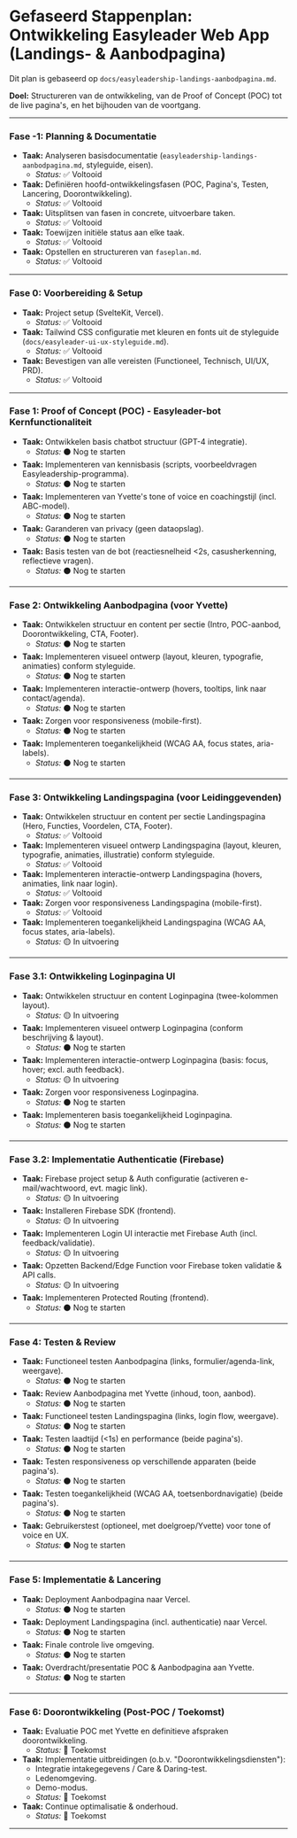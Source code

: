 # Gefaseerd Stappenplan: Ontwikkeling Easyleader Web App (Landings- & Aanbodpagina)

Dit plan is gebaseerd op `docs/easyleadership-landings-aanbodpagina.md`.

**Doel:** Structureren van de ontwikkeling, van de Proof of Concept (POC) tot de live pagina's, en het bijhouden van de voortgang.

---

### Fase -1: Planning & Documentatie

*   **Taak:** Analyseren basisdocumentatie (`easyleadership-landings-aanbodpagina.md`, styleguide, eisen).
    *   *Status:* ✅ Voltooid
*   **Taak:** Definiëren hoofd-ontwikkelingsfasen (POC, Pagina's, Testen, Lancering, Doorontwikkeling).
    *   *Status:* ✅ Voltooid
*   **Taak:** Uitsplitsen van fasen in concrete, uitvoerbare taken.
    *   *Status:* ✅ Voltooid
*   **Taak:** Toewijzen initiële status aan elke taak.
    *   *Status:* ✅ Voltooid
*   **Taak:** Opstellen en structureren van `faseplan.md`.
    *   *Status:* ✅ Voltooid

---

### Fase 0: Voorbereiding & Setup

*   **Taak:** Project setup (SvelteKit, Vercel).
    *   *Status:* ✅ Voltooid
*   **Taak:** Tailwind CSS configuratie met kleuren en fonts uit de styleguide (`docs/easyleader-ui-ux-styleguide.md`).
    *   *Status:* ✅ Voltooid
*   **Taak:** Bevestigen van alle vereisten (Functioneel, Technisch, UI/UX, PRD).
    *   *Status:* ✅ Voltooid

---

### Fase 1: Proof of Concept (POC) - Easyleader-bot Kernfunctionaliteit

*   **Taak:** Ontwikkelen basis chatbot structuur (GPT-4 integratie).
    *   *Status:* ⚫️ Nog te starten
*   **Taak:** Implementeren van kennisbasis (scripts, voorbeeldvragen Easyleadership-programma).
    *   *Status:* ⚫️ Nog te starten
*   **Taak:** Implementeren van Yvette's tone of voice en coachingstijl (incl. ABC-model).
    *   *Status:* ⚫️ Nog te starten
*   **Taak:** Garanderen van privacy (geen dataopslag).
    *   *Status:* ⚫️ Nog te starten
*   **Taak:** Basis testen van de bot (reactiesnelheid <2s, casusherkenning, reflectieve vragen).
    *   *Status:* ⚫️ Nog te starten

---

### Fase 2: Ontwikkeling Aanbodpagina (voor Yvette)

*   **Taak:** Ontwikkelen structuur en content per sectie (Intro, POC-aanbod, Doorontwikkeling, CTA, Footer).
    *   *Status:* ⚫️ Nog te starten
*   **Taak:** Implementeren visueel ontwerp (layout, kleuren, typografie, animaties) conform styleguide.
    *   *Status:* ⚫️ Nog te starten
*   **Taak:** Implementeren interactie-ontwerp (hovers, tooltips, link naar contact/agenda).
    *   *Status:* ⚫️ Nog te starten
*   **Taak:** Zorgen voor responsiveness (mobile-first).
    *   *Status:* ⚫️ Nog te starten
*   **Taak:** Implementeren toegankelijkheid (WCAG AA, focus states, aria-labels).
    *   *Status:* ⚫️ Nog te starten

---

### Fase 3: Ontwikkeling Landingspagina (voor Leidinggevenden)

*   **Taak:** Ontwikkelen structuur en content per sectie Landingspagina (Hero, Functies, Voordelen, CTA, Footer).
    *   *Status:* ✅ Voltooid
*   **Taak:** Implementeren visueel ontwerp Landingspagina (layout, kleuren, typografie, animaties, illustratie) conform styleguide.
    *   *Status:* ✅ Voltooid
*   **Taak:** Implementeren interactie-ontwerp Landingspagina (hovers, animaties, link naar login).
    *   *Status:* ✅ Voltooid
*   **Taak:** Zorgen voor responsiveness Landingspagina (mobile-first).
    *   *Status:* ✅ Voltooid
*   **Taak:** Implementeren toegankelijkheid Landingspagina (WCAG AA, focus states, aria-labels).
    *   *Status:* 🟡 In uitvoering

---

### Fase 3.1: Ontwikkeling Loginpagina UI

*   **Taak:** Ontwikkelen structuur en content Loginpagina (twee-kolommen layout).
    *   *Status:* 🟡 In uitvoering
*   **Taak:** Implementeren visueel ontwerp Loginpagina (conform beschrijving & layout).
    *   *Status:* ⚫️ Nog te starten
*   **Taak:** Implementeren interactie-ontwerp Loginpagina (basis: focus, hover; excl. auth feedback).
    *   *Status:* 🟡 In uitvoering
*   **Taak:** Zorgen voor responsiveness Loginpagina.
    *   *Status:* ⚫️ Nog te starten
*   **Taak:** Implementeren basis toegankelijkheid Loginpagina.
    *   *Status:* ⚫️ Nog te starten

---

### Fase 3.2: Implementatie Authenticatie (Firebase)

*   **Taak:** Firebase project setup & Auth configuratie (activeren e-mail/wachtwoord, evt. magic link).
    *   *Status:* 🟡 In uitvoering
*   **Taak:** Installeren Firebase SDK (frontend).
    *   *Status:* 🟡 In uitvoering
*   **Taak:** Implementeren Login UI interactie met Firebase Auth (incl. feedback/validatie).
    *   *Status:* 🟡 In uitvoering
*   **Taak:** Opzetten Backend/Edge Function voor Firebase token validatie & API calls.
    *   *Status:* 🟡 In uitvoering
*   **Taak:** Implementeren Protected Routing (frontend).
    *   *Status:* ⚫️ Nog te starten

---

### Fase 4: Testen & Review

*   **Taak:** Functioneel testen Aanbodpagina (links, formulier/agenda-link, weergave).
    *   *Status:* ⚫️ Nog te starten
*   **Taak:** Review Aanbodpagina met Yvette (inhoud, toon, aanbod).
    *   *Status:* ⚫️ Nog te starten
*   **Taak:** Functioneel testen Landingspagina (links, login flow, weergave).
    *   *Status:* ⚫️ Nog te starten
*   **Taak:** Testen laadtijd (<1s) en performance (beide pagina's).
    *   *Status:* ⚫️ Nog te starten
*   **Taak:** Testen responsiveness op verschillende apparaten (beide pagina's).
    *   *Status:* ⚫️ Nog te starten
*   **Taak:** Testen toegankelijkheid (WCAG AA, toetsenbordnavigatie) (beide pagina's).
    *   *Status:* ⚫️ Nog te starten
*   **Taak:** Gebruikerstest (optioneel, met doelgroep/Yvette) voor tone of voice en UX.
    *   *Status:* ⚫️ Nog te starten

---

### Fase 5: Implementatie & Lancering

*   **Taak:** Deployment Aanbodpagina naar Vercel.
    *   *Status:* ⚫️ Nog te starten
*   **Taak:** Deployment Landingspagina (incl. authenticatie) naar Vercel.
    *   *Status:* ⚫️ Nog te starten
*   **Taak:** Finale controle live omgeving.
    *   *Status:* ⚫️ Nog te starten
*   **Taak:** Overdracht/presentatie POC & Aanbodpagina aan Yvette.
    *   *Status:* ⚫️ Nog te starten

---

### Fase 6: Doorontwikkeling (Post-POC / Toekomst)

*   **Taak:** Evaluatie POC met Yvette en definitieve afspraken doorontwikkeling.
    *   *Status:* 🔮 Toekomst
*   **Taak:** Implementatie uitbreidingen (o.b.v. "Doorontwikkelingsdiensten"):
    *   Integratie intakegegevens / Care & Daring-test.
    *   Ledenomgeving.
    *   Demo-modus.
    *   *Status:* 🔮 Toekomst
*   **Taak:** Continue optimalisatie & onderhoud.
    *   *Status:* 🔮 Toekomst

---
